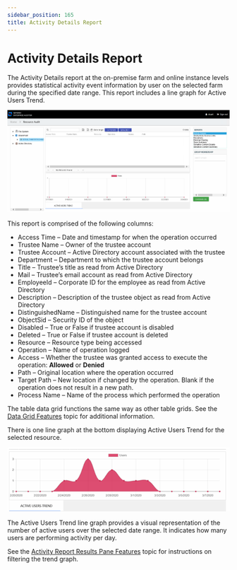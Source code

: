 ```yaml
---
sidebar_position: 165
title: Activity Details Report
---
```


# Activity Details Report

The Activity Details report at the on-premise farm and online instance levels provides statistical activity event information by user on the selected farm during the specified date range. This report includes a line graph for Active Users Trend.

![Activity Details report at the on-premise farm and online instance levels](../../../../../../../../static/Content/Resources/Images/Access/InformationCenter/ResourceAudit/SharePoint/InstanceActivityDetails.png "Activity Details report at the on-premise farm and online instance levels")

This report is comprised of the following columns:

* Access Time – Date and timestamp for when the operation occurred
* Trustee Name – Owner of the trustee account
* Trustee Account – Active Directory account associated with the trustee
* Department – Department to which the trustee account belongs
* Title – Trustee’s title as read from Active Directory
* Mail – Trustee’s email account as read from Active Directory
* EmployeeId – Corporate ID for the employee as read from Active Directory
* Description – Description of the trustee object as read from Active Directory
* DistinguishedName – Distinguished name for the trustee account
* ObjectSid – Security ID of the object
* Disabled – True or False if trustee account is disabled
* Deleted – True or False if trustee account is deleted
* Resource – Resource type being accessed
* Operation – Name of operation logged
* Access – Whether the trustee was granted access to execute the operation: **Allowed** or **Denied**
* Path – Original location where the operation occurred
* Target Path – New location if changed by the operation. Blank if the operation does not result in a new path.
* Process Name – Name of the process which performed the operation

The table data grid functions the same way as other table grids. See the [Data Grid Features](../../../../General/DataGrid "Data Grid Features") topic for additional information.

There is one line graph at the bottom displaying Active Users Trend for the selected resource.

![Active Users Trend graph](../../../../../../../../static/Content/Resources/Images/Access/InformationCenter/ResourceAudit/SharePoint/InstanceActivityDetailsTrendGraph.png "Active Users Trend graph")

The Active Users Trend line graph provides a visual representation of the number of active users over the selected date range. It indicates how many users are performing activity per day.

See the [Activity Report Results Pane Features](../../Navigate/Overview#Activity "Activity Report Results Pane Features") topic for instructions on filtering the trend graph.